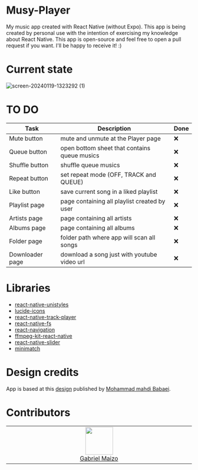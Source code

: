 # Musy-Player
My music app created with React Native (without Expo). This app is being created by personal use with the intention of exercising my knowledge about React Native. This app is open-source and feel free to open a pull request if you want. I'll be happy to receive it! :)

# Current state
![screen-20240119-1323292 (1)](https://github.com/Vinnih-1/Musy-Player/assets/59892753/590803ec-7698-4ca5-812e-3a3a9eff7d2d)

# TO DO

| Task          | Description                                   | Done |
|---------------|-----------------------------------------------|------|
| Mute button     | mute and unmute at the Player page          |  ❌  |
| Queue button    | open bottom sheet that contains queue musics|  ❌  |
| Shuffle button  | shuffle queue musics                        |  ❌  |
| Repeat button   | set repeat mode (OFF, TRACK and QUEUE)      |  ❌  |
| Like button     | save current song in a liked playlist       |  ❌  |
| Playlist page   | page containing all playlist created by user|  ❌  |
| Artists page    | page containing all artists                 |  ❌  |
| Albums page     | page containing all albums                  |  ❌  |
| Folder page     | folder path where app will scan all songs   |  ❌  |
| Downloader page | download a song just with youtube video url |  ❌  |

# Libraries

- [react-native-unistyles](https://github.com/jpudysz/react-native-unistyles)
- [lucide-icons](https://lucide.dev/guide/installation)
- [react-native-track-player](https://github.com/doublesymmetry/react-native-track-player)
- [react-native-fs](https://github.com/itinance/react-native-fs)
- [react-navigation](https://github.com/react-navigation/react-navigation)
- [ffmpeg-kit-react-native](https://github.com/arthenica/ffmpeg-kit)
- [react-native-slider](https://github.com/callstack/react-native-slider)
- [minimatch](https://github.com/isaacs/minimatch)

# Design credits

App is based at this [design](https://www.figma.com/community/file/1217535322790191292) published by [Mohammad mahdi Babaei](https://www.figma.com/@mohammadteow).

# Contributors

<table><tbody><tr>
	<td align="center" valign="top" width="11%">
	<a href="https://github.com/Undead34">
		<img src="https://github.com/Undead34.png?s=75" width="75" height="75"><br />
		Gabriel Maizo
	</a>
</td></tr></tbody></table>
